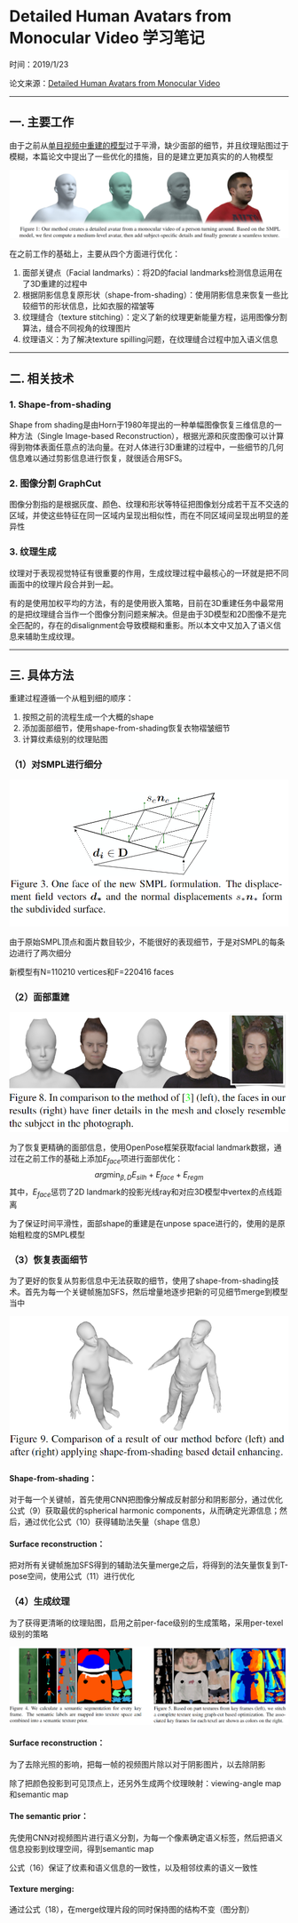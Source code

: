 # Detailed Human Avatars from Monocular Video 学习笔记

时间：2019/1/23

论文来源：[Detailed Human Avatars from Monocular Video]( https://virtualhumans.mpi-inf.mpg.de/papers/alldieck2018detailed/alldieck2018detailed.pdf)

------

## 一. 主要工作

由于之前从[单目视频中重建的模型]( https://arxiv.org/pdf/1803.04758.pdf)过于平滑，缺少面部的细节，并且纹理贴图过于模糊，本篇论文中提出了一些优化的措施，目的是建立更加真实的的人物模型

![](assets/5-5.png)

在之前工作的基础上，主要从四个方面进行优化：

1. 面部关键点（Facial landmarks）：将2D的facial landmarks检测信息运用在了3D重建的过程中
2. 根据阴影信息复原形状（shape-from-shading）：使用阴影信息来恢复一些比较细节的形状信息，比如衣服的褶皱等
3. 纹理缝合（texture stitching）：定义了新的纹理更新能量方程，运用图像分割算法，缝合不同视角的纹理图片
4. 纹理语义：为了解决texture spilling问题，在纹理缝合过程中加入语义信息

------

## 二. 相关技术

### 1. Shape-from-shading

Shape from shading是由Horn于1980年提出的一种单幅图像恢复三维信息的一种方法（Single Image-based Reconstruction），根据光源和灰度图像可以计算得到物体表面任意点的法向量。在对人体进行3D重建的过程中，一些细节的几何信息难以通过剪影信息进行恢复，就很适合用SFS。



### 2. 图像分割 GraphCut

图像分割指的是根据灰度、颜色、纹理和形状等特征把图像划分成若干互不交迭的区域，并使这些特征在同一区域内呈现出相似性，而在不同区域间呈现出明显的差异性



### 3. 纹理生成

纹理对于表现视觉特征有很重要的作用，生成纹理过程中最核心的一环就是把不同画面中的纹理片段合并到一起。

有的是使用加权平均的方法，有的是使用嵌入策略，目前在3D重建任务中最常用的是把纹理缝合当作一个图像分割问题来解决。但是由于3D模型和2D图像不是完全匹配的，存在的disalignment会导致模糊和重影。所以本文中又加入了语义信息来辅助生成纹理。

------

## 三. 具体方法

重建过程遵循一个从粗到细的顺序：

1. 按照之前的流程生成一个大概的shape
2. 添加面部细节，使用shape-from-shading恢复衣物褶皱细节
3. 计算纹素级别的纹理贴图



### （1）对SMPL进行细分

![](assets/5-1.png)

由于原始SMPL顶点和面片数目较少，不能很好的表现细节，于是对SMPL的每条边进行了两次细分

新模型有N=110210 vertices和F=220416 faces



### （2）面部重建

![](assets/5-4.png)

为了恢复更精确的面部信息，使用OpenPose框架获取facial landmark数据，通过在之前工作的基础上添加$E_{face}$项进行面部优化：
$$
arg \min_{\beta,D}E_{silh}+E_{face}+E_{regm}
$$
其中，$E_{face}$惩罚了2D landmark的投影光线ray和对应3D模型中vertex的点线距离

为了保证时间平滑性，面部shape的重建是在unpose space进行的，使用的是原始粗粒度的SMPL模型



### （3）恢复表面细节

为了更好的恢复从剪影信息中无法获取的细节，使用了shape-from-shading技术。首先为每一个关键帧施加SFS，然后增量地逐步把新的可见细节merge到模型当中

![](assets/5-3.png)

#### Shape-from-shading：

对于每一个关键帧，首先使用CNN把图像分解成反射部分和阴影部分，通过优化公式（9）获取最优的spherical harmonic components，从而确定光源信息；然后，通过优化公式（10）获得辅助法矢量（shape 信息）

#### Surface reconstruction：

把对所有关键帧施加SFS得到的辅助法矢量merge之后，将得到的法矢量恢复到T-pose空间，使用公式（11）进行优化



### （4）生成纹理

为了获得更清晰的纹理贴图，启用之前per-face级别的生成策略，采用per-texel级别的策略

![](assets/5-2.png)

#### Surface reconstruction：

为了去除光照的影响，把每一帧的视频图片除以对于阴影图片，以去除阴影

除了把颜色投影到可见顶点上，还另外生成两个纹理映射：viewing-angle map和semantic map

#### The semantic prior：

先使用CNN对视频图片进行语义分割，为每一个像素确定语义标签，然后把语义信息投影到纹理空间，得到semantic map

公式（16）保证了纹素和语义信息的一致性，以及相邻纹素的语义一致性

#### Texture merging:

通过公式（18），在merge纹理片段的同时保持图的结构不变（图分割）

